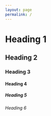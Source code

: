 ```yaml
---
layout: page
permalink: /
---
```


# Heading 1
## Heading 2
### Heading 3
#### Heading 4
##### Heading 5
###### Heading 6
